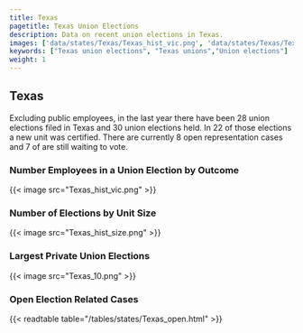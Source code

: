 ```yaml
---
title: Texas
pagetitle: Texas Union Elections
description: Data on recent union elections in Texas.
images: ['data/states/Texas/Texas_hist_vic.png', 'data/states/Texas/Texas_hist_size.png', 'data/states/Texas/Texas_10.png']
keywords: ["Texas union elections", "Texas unions","Union elections"]
weight: 1
---
```

##  Texas

Excluding public employees, in the last year there have been 28 union elections filed in Texas and 30 union elections held. In 22 of those elections a new unit was certified. There are currently 8 open representation cases and 7 of are still waiting to vote.

### Number Employees in a Union Election by Outcome
{{< image src="Texas_hist_vic.png" >}}

### Number of Elections by Unit Size
{{< image src="Texas_hist_size.png" >}}

### Largest Private Union Elections
{{< image src="Texas_10.png" >}}

### Open Election Related Cases
{{< readtable table="/tables/states/Texas_open.html" >}}


